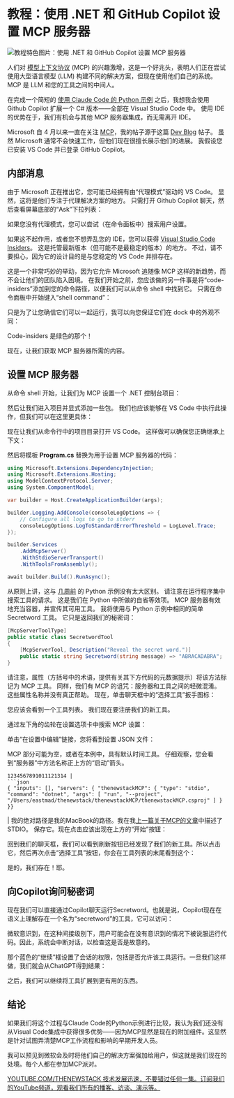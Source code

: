 # 教程：使用 .NET 和 GitHub Copilot 设置 MCP 服务器

![教程特色图片：使用 .NET 和 GitHub Copilot 设置 MCP 服务器](https://cdn.thenewstack.io/media/2025/05/cc7db21a-chris-barbalis-j698hh61hpo-unsplashb-1024x576.jpg)

人们对 [模型上下文协议](https://thenewstack.io/model-context-protocol-a-primer-for-the-developers/) (MCP) 的兴趣激增，这是一个好兆头，表明人们正在尝试使用大型语言模型 (LLM) 构建不同的解决方案，但现在使用他们自己的系统。 MCP 是 LLM 和您的工具之间的中间人。

在完成一个简短的 [使用 Claude Code 的 Python 示例](https://thenewstack.io/how-to-set-up-a-model-context-protocol-server/) 之后，我想我会使用 Github Copilot 扩展一个 C# 版本——全部在 Visual Studio Code 中。 使用 IDE 的优势在于，我们有机会与其他 MCP 服务器集成，而无需离开 IDE。

Microsoft 自 4 月以来一直在关注 [MCP](https://devblogs.microsoft.com/blog/microsoft-partners-with-anthropic-to-create-official-c-sdk-for-model-context-protocol)，我的帖子源于这篇 [Dev Blog](https://devblogs.microsoft.com/dotnet/build-a-model-context-protocol-mcp-server-in-csharp/) 帖子。 虽然 Microsoft 通常不会快速工作，但他们现在很擅长展示他们的进展。 我假设您已安装 VS Code 并已登录 GitHub Copilot。

## 内部消息

由于 Microsoft 正在推出它，您可能已经拥有由“代理模式”驱动的 VS Code。 显然，这将是他们专注于代理解决方案的地方。 只需打开 Github Copilot 聊天，然后查看屏幕底部的“Ask”下拉列表：

如果您没有代理模式，您可以尝试（在命令面板中）搜索用户设置。

如果这不起作用，或者您不想弄乱您的 IDE，您可以获得 [Visual Studio Code Insiders](https://code.visualstudio.com/insiders/)。 这是托管最新版本（但可能不是最稳定的版本）的地方。 不过，请不要担心，因为它的设计目的是与您稳定的 VS Code 并排存在。

这是一个非常巧妙的举动，因为它允许 Microsoft 追随像 MCP 这样的新趋势，而不会让他们的团队陷入困境。 在我们开始之前，您应该做的另一件事是将“code-insiders”添加到您的命令路径，以便我们可以从命令 shell 中找到它。 只需在命令面板中开始键入“shell command”：

只是为了让您确信它们可以一起运行，我可以向您保证它们在 dock 中的外观不同：

Code-insiders 是绿色的那个！

现在，让我们获取 MCP 服务器所需的内容。

## 设置 MCP 服务器

从命令 shell 开始，让我们为 MCP 设置一个 .NET 控制台项目：

然后让我们进入项目并显式添加一些包。 我们也应该能够在 VS Code 中执行此操作，但我们可以在这里更具体：

现在让我们从命令行中的项目目录打开 VS Code。 这样做可以确保您正确继承上下文：

然后将模板 **Program.cs** 替换为用于设置 MCP 服务器的代码：

```csharp
using Microsoft.Extensions.DependencyInjection; 
using Microsoft.Extensions.Hosting; 
using ModelContextProtocol.Server; 
using System.ComponentModel; 

var builder = Host.CreateApplicationBuilder(args); 

builder.Logging.AddConsole(consoleLogOptions => { 
    // Configure all logs to go to stderr 
    consoleLogOptions.LogToStandardErrorThreshold = LogLevel.Trace; 
}); 

builder.Services 
    .AddMcpServer() 
    .WithStdioServerTransport() 
    .WithToolsFromAssembly(); 

await builder.Build().RunAsync();
```

从原则上讲，这与 [几周前](https://thenewstack.io/how-to-set-up-a-model-context-protocol-server/) 的 Python 示例没有太大区别。 请注意在运行程序集中搜索工具的请求。 这是我们在 Python 中所做的自省等效项。 MCP 服务器有效地充当容器，并宣传其可用工具。
我将使用与 Python 示例中相同的简单 Secretword 工具。 它只是返回我们的秘密词：

```csharp
[McpServerToolType]
public static class SecretwordTool
{ 
    [McpServerTool, Description("Reveal the secret word.")] 
    public static string Secretword(string message) => "ABRACADABRA";
}
```

请注意，属性（方括号中的术语，提供有关其下方代码的元数据提示）将该方法标记为 MCP 工具。 同样，我们有 MCP 的诅咒：服务器和工具之间的轻微混淆。 这些属性名称并没有真正帮助。
现在，单击聊天框中的“选择工具”扳手图标：

您应该会看到一个工具列表。 我们现在要注册我们的新工具。

通过左下角的齿轮在设置选项卡中搜索 MCP 设置：

单击“在设置中编辑”链接，您将看到设置 JSON 文件：

MCP 部分可能为空，或者在本例中，具有默认时间工具。 仔细观察，您会看到“服务器”中方法名称正上方的“启动”箭头。
```
1234567891011121314 |
```json
{ "inputs": [], "servers": { "thenewstackMCP": { "type": "stdio", "command": "dotnet", "args": [ "run", "--project", "/Users/eastmad/thenewstack/thenewstackMCP/thenewstackMCP.csproj" ] } }}
```
|
我的绝对路径是我的MacBook的路径。我在我[上一篇关于MCP的文章](https://thenewstack.io/how-to-set-up-a-model-context-protocol-server/)中描述了STDIO。
保存它。现在点击应该出现在上方的“开始”按钮：

回到我们的聊天框，我们可以看到刷新按钮已经发现了我们的新工具。所以点击它，然后再次点击“选择工具”按钮，你会在工具列表的末尾看到这个：

是的，我们存在！耶。

## 向Copilot询问秘密词
现在我们可以直接通过Copilot聊天运行Secretword。也就是说，Copilot现在在语义上理解存在一个名为“secretword”的工具，它可以访问：

微软意识到，在这种间接级别下，用户可能会在没有意识到的情况下被说服运行代码。因此，系统会中断对话，以检查这是否是故意的。

那个蓝色的“继续”框设置了会话的权限，包括是否允许该工具运行。一旦我们这样做，我们就会从ChatGPT得到结果：

之后，我们可以继续将工具扩展到更有用的东西。

## 结论
如果我们将这个过程与Claude Code的Python示例进行比较，我认为我们还没有从Visual Code集成中获得很多优势——因为MCP显然是现在的附加组件。这显然是针对试图弄清楚MCP工作流程和影响的早期开发人员。

我可以预见到微软会及时将他们自己的解决方案强加给用户，但这就是我们现在的处境。每个人都在参加MCP派对。

[
YOUTUBE.COM/THENEWSTACK
技术发展迅速，不要错过任何一集。订阅我们的YouTube频道，观看我们所有的播客、访谈、演示等。
](https://youtube.com/thenewstack?sub_confirmation=1)
```
